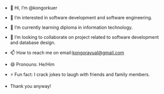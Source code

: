 - 👋 Hi, I’m @kongorkuer
- 👀 I’m interested in software development and software engineering.
- 🌱 I’m currently learning diploma in information technology.
- 💞️ I’m looking to collaborate on project related to software development and database design.
- 📫 How to reach me on email:kongorayual@gmail.com
- 😄 Pronouns: He/Him
- ⚡ Fun fact: I crack jokes to laugh with friends and family members.

- Thank you anyway!

<!---
kongorkuer/kongorkuer is a ✨ special ✨ repository because its `README.md` (this file) appears on your GitHub profile.
You can click the Preview link to take a look at your changes.
--->
